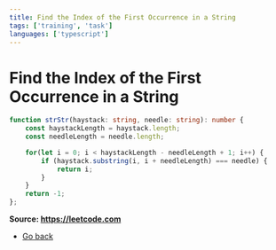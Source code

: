 ```yaml
---
title: Find the Index of the First Occurrence in a String
tags: ['training', 'task']
languages: ['typescript']
---
```

# Find the Index of the First Occurrence in a String

```typescript
function strStr(haystack: string, needle: string): number {
    const haystackLength = haystack.length;
    const needleLength = needle.length;

    for(let i = 0; i < haystackLength - needleLength + 1; i++) {
        if (haystack.substring(i, i + needleLength) === needle) {
            return i;
        }
    }
    return -1;
};
```
**Source: https://leetcode.com**
* [Go back](../readme.md)